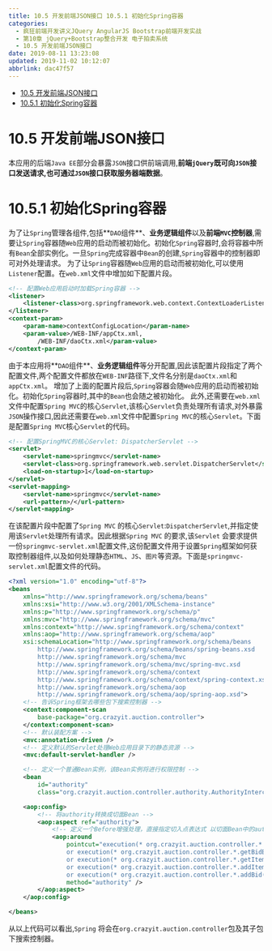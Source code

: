 ```yaml
---
title: 10.5 开发前端JSON接口 10.5.1 初始化Spring容器
categories: 
  - 疯狂前端开发讲义JQuery AngularJS Bootstrap前端开发实战
  - 第10章 jQuery+Bootstrap整合开发 电子拍卖系统
  - 10.5 开发前端JSON接口
date: 2019-08-11 13:23:08
updated: 2019-11-02 10:12:07
abbrlink: dac47f57
---
```

<div id='my_toc'>

- [10.5 开发前端JSON接口](/JavaReadingNotes/dac47f57/#10-5-开发前端JSON接口)
- [10.5.1 初始化Spring容器](/JavaReadingNotes/dac47f57/#10-5-1-初始化Spring容器)

</div>
<!--more-->
<script>if (navigator.platform.toLowerCase() == 'win32'){document.getElementById('my_toc').style.display = 'none';}</script>

<!--end-->
# 10.5 开发前端JSON接口 #
本应用的后端`Java EE`部分会暴露`JSON`接口供前端调用,**前端`jQuery`既可向`JSON`接口发送请求,也可通过`JSON`接口获取服务器端数据**。
# 10.5.1 初始化Spring容器 #
为了让`Spring`管理各组件,包括**`DAO`组件**、**业务逻辑组件**以及**前端`MVC`控制器**,需要让`Spring`容器随`Web`应用的启动而被初始化。初始化`Spring`容器时,会将容器中所有`Bean`全部实例化。一旦`Spring`完成容器中`Bean`的创建,`Spring`容器中的控制器即可对外处理请求。
为了让`Spring`容器随`Web`应用的启动而被初始化,可以使用`Listener`配置。在`web.xml`文件中增加如下配置片段。
```xml
<!-- 配置Web应用启动时加载Spring容器 -->
<listener>
    <listener-class>org.springframework.web.context.ContextLoaderListener</listener-class>
</listener>
<context-param>
    <param-name>contextConfigLocation</param-name>
    <param-value>/WEB-INF/appCtx.xml,
        /WEB-INF/daoCtx.xml</param-value>
</context-param>
```
由于本应用将**`DAO`组件**、**业务逻辑组件**等分开配置,因此该配置片段指定了两个配置文件,两个配置文件都放在`WEB-INF`路径下,文件名分别是`daoCtx.xml`和`appCtx.xml`。
增加了上面的配置片段后,`Spring`容器会随`Web`应用的启动而被初始化。初始化`Spring`容器时,其中的`Bean`也会随之被初始化。
此外,还需要在`web.xml`文件中配置`Spring MVC`的核心`Servlet`,该核心`Servlet`负责处理所有请求,对外暴露`JSON`操作接口,因此还需要在`web.xml`文件中配置`Spring MVC`的核心`Servlet`。下面是配置`Spring MVC`核心`Servlet`的代码。
```xml
<!-- 配置SpringMVC的核心Servlet: DispatcherServlet -->
<servlet>
    <servlet-name>springmvc</servlet-name>
    <servlet-class>org.springframework.web.servlet.DispatcherServlet</servlet-class>
    <load-on-startup>1</load-on-startup>
</servlet>
<servlet-mapping>
    <servlet-name>springmvc</servlet-name>
    <url-pattern>/</url-pattern>
</servlet-mapping>
```
在该配置片段中配置了`Spring MVC` 的核心`Servlet`:`DispatcherServlet`,并指定使用该`Servlet`处理所有请求。因此根据`Spring MVC` 的要求,该`Servlet` 会要求提供一份`springmvc-servlet.xml`配置文件,这份配置文件用于设置`Spring`框架如何获取控制器组件,以及如何处理静态`HTML`、`JS`、`图片`等资源。下面是`springmvc-servlet.xml`配置文件的代码。
```xml
<?xml version="1.0" encoding="utf-8"?>
<beans
    xmlns="http://www.springframework.org/schema/beans"
    xmlns:xsi="http://www.w3.org/2001/XMLSchema-instance"
    xmlns:p="http://www.springframework.org/schema/p"
    xmlns:mvc="http://www.springframework.org/schema/mvc"
    xmlns:context="http://www.springframework.org/schema/context"
    xmlns:aop="http://www.springframework.org/schema/aop"
    xsi:schemaLocation="http://www.springframework.org/schema/beans
        http://www.springframework.org/schema/beans/spring-beans.xsd
        http://www.springframework.org/schema/mvc 
        http://www.springframework.org/schema/mvc/spring-mvc.xsd
        http://www.springframework.org/schema/context
        http://www.springframework.org/schema/context/spring-context.xsd
        http://www.springframework.org/schema/aop
        http://www.springframework.org/schema/aop/spring-aop.xsd">
    <!-- 告诉Spring框架去哪些包下搜索控制器 -->
    <context:component-scan
        base-package="org.crazyit.auction.controller">
    </context:component-scan>
    <!-- 默认装配方案 -->
    <mvc:annotation-driven />
    <!-- 定义默认的Servlet处理Web应用目录下的静态资源 -->
    <mvc:default-servlet-handler />

    <!-- 定义一个普通Bean实例，该Bean实例将进行权限控制 -->
    <bean
        id="authority"
        class="org.crazyit.auction.controller.authority.AuthorityInterceptor" />

    <aop:config>
        <!-- 将authority转换成切面Bean -->
        <aop:aspect ref="authority">
            <!-- 定义一个Before增强处理，直接指定切入点表达式 以切面Bean中的authority()方法作为增强处理方法 -->
            <aop:around
                pointcut="execution(* org.crazyit.auction.controller.*.getItemByWiner(..))
                or execution(* org.crazyit.auction.controller.*.getBidByUser(..))
                or execution(* org.crazyit.auction.controller.*.getItemsByOwner(..))
                or execution(* org.crazyit.auction.controller.*.addItem(..))
                or execution(* org.crazyit.auction.controller.*.addBid(..))"
                method="authority" />
        </aop:aspect>
    </aop:config>

</beans>
```
从以上代码可以看出,`Spring` 将会在`org.crazyit.auction.controller`包及其子包下搜索控制器。

